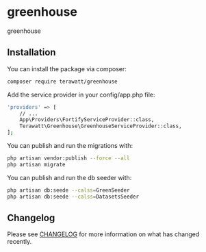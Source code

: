 # greenhouse
 greenhouse

## Installation

You can install the package via composer:

```bash
composer require terawatt/greenhouse
```

Add the service provider in your config/app.php file:

```bash
'providers' => [
    // ...
    App\Providers\FortifyServiceProvider::class,
    Terawatt\Greenhouse\GreenhouseServiceProvider::class,
];
```

You can publish and run the migrations with:

```bash
php artisan vendor:publish --force --all
php artisan migrate
```

You can publish and run the db seeder with:

```bash
php artisan db:seede --calss=GreenSeeder
php artisan db:seede --calss=DatasetsSeeder
```

## Changelog

Please see [CHANGELOG](CHANGELOG.md) for more information on what has changed recently.
